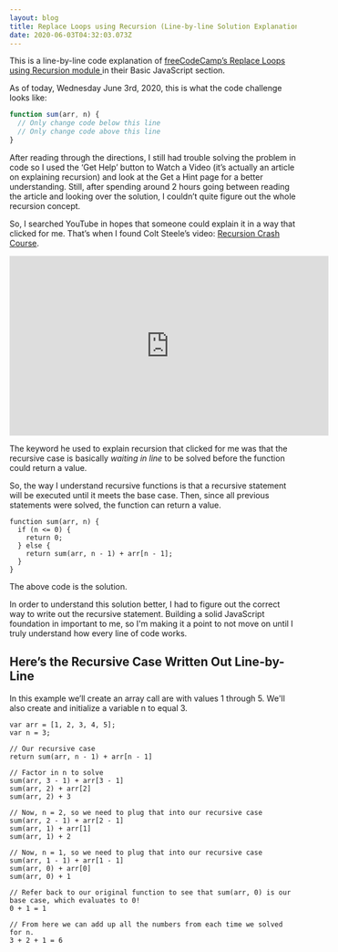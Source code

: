 ```yaml
---
layout: blog
title: Replace Loops using Recursion (Line-by-line Solution Explanation)
date: 2020-06-03T04:32:03.073Z
---
```

This is a line-by-line code explanation of <a
              href="https://www.freecodecamp.org/learn/javascript-algorithms-and-data-structures/basic-javascript/replace-loops-using-recursion"
              target="_blank"
              rel="noopener noreferrer"
            > freeCodeCamp’s Replace Loops using Recursion module
</a> in their Basic JavaScript section.

As of today, Wednesday June 3rd, 2020, this is what the code challenge looks like:

```javascript
function sum(arr, n) {
  // Only change code below this line
  // Only change code above this line
}
```

After reading through the directions, I still had trouble solving the problem in code so I used the ‘Get Help’ button to Watch a Video (it’s actually an article on explaining recursion) and look at the Get a Hint page for a better understanding. Still, after spending around 2 hours going between reading the article and looking over the solution, I couldn’t quite figure out the whole recursion concept.

So, I searched YouTube in hopes that someone could explain it in a way that clicked for me. That’s when I found Colt Steele’s video: <a
              href="https://www.youtube.com/watch?v=lMBVwYrmFZQ"
              target="_blank"
              rel="noopener noreferrer"
            >Recursion Crash Course</a>.

<iframe width="560" height="315" src="https://www.youtube.com/embed/lMBVwYrmFZQ" frameborder="0" allow="accelerometer; autoplay; encrypted-media; gyroscope; picture-in-picture" allowfullscreen class="youtube-embed"></iframe>

The keyword he used to explain recursion that clicked for me was that the recursive case is basically *waiting in line* to be solved before the function could return a value.

So, the way I understand recursive functions is that a recursive statement will be executed until it meets the base case. Then, since all previous statements were solved, the function can return a value.

```
function sum(arr, n) {
  if (n <= 0) {
    return 0;
  } else {
    return sum(arr, n - 1) + arr[n - 1];
  }
}
```

The above code is the solution.

In order to understand this solution better, I had to figure out the correct way to write out the recursive statement. Building a solid JavaScript foundation in important to me, so I'm making it a point to not move on until I truly understand how every line of code works.

## Here’s the Recursive Case Written Out Line-by-Line

In this example we’ll create an array call are with values 1 through 5. We'll also create and initialize a variable n to equal 3.

```
var arr = [1, 2, 3, 4, 5];
var n = 3;

// Our recursive case
return sum(arr, n - 1) + arr[n - 1]

// Factor in n to solve
sum(arr, 3 - 1) + arr[3 - 1]
sum(arr, 2) + arr[2]
sum(arr, 2) + 3

// Now, n = 2, so we need to plug that into our recursive case
sum(arr, 2 - 1) + arr[2 - 1]
sum(arr, 1) + arr[1]
sum(arr, 1) + 2

// Now, n = 1, so we need to plug that into our recursive case
sum(arr, 1 - 1) + arr[1 - 1]
sum(arr, 0) + arr[0]
sum(arr, 0) + 1

// Refer back to our original function to see that sum(arr, 0) is our base case, which evaluates to 0!
0 + 1 = 1

// From here we can add up all the numbers from each time we solved for n.
3 + 2 + 1 = 6
```